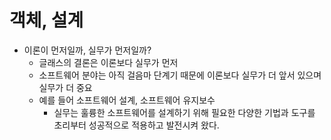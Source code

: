 # 객체, 설계
- 이론이 먼저일까, 실무가 먼저일까?
  - 글래스의 결론은 이론보다 실무가 먼저
  - 소프트웨어 분야는 아직 걸음마 단계기 때문에 이론보다 실무가 더 앞서 있으며 실무가 더 중요
  - 예를 들어 소프트웨어 설계, 소프트웨어 유지보수
    - 실무는 훌륭한 소프트웨어를 설계하기 위해 필요한 다양한 기법과 도구를 초리부터 성공적으로 적용하고 발전시켜 왔다.
